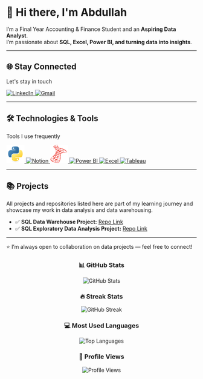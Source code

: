 # 👋 Hi there, I'm Abdullah

I’m a Final Year Accounting & Finance Student and an **Aspiring Data Analyst**.  
I’m passionate about **SQL, Excel, Power BI, and turning data into insights**.

---

## 🌐 Stay Connected

Let's stay in touch 

<p>
<a href="https://linkedin.com/in/muhammad-abdullah-27aa02257" target="_blank">
  <img src="https://img.shields.io/badge/LinkedIn-0A66C2?style=for-the-badge&logo=linkedin&logoColor=white" alt="LinkedIn" style="text-decoration: none; border: none;"/>
</a>
<a href="mailto:muhammadabdullah4028@gmail.com">
  <img src="https://img.shields.io/badge/Gmail-D14836?style=for-the-badge&logo=gmail&logoColor=white" alt="Gmail" style="text-decoration: none; border: none;"/>
</a>
</p>

---

## 🛠️ Technologies & Tools

Tools I use frequently

<p align="left">
  <a href="https://www.python.org/" target="_blank">
    <img src="https://raw.githubusercontent.com/devicons/devicon/master/icons/python/python-original.svg" alt="Python" width="48" height="48" style="border: none;"/>
  </a>
  <a href="https://www.notion.so/" target="_blank">
    <img src="https://www.notion.so/images/logo-ios.png" alt="Notion" width="48" height="48" style="border: none;"/>
  </a>
  <a href="https://www.microsoft.com/en-us/sql-server" target="_blank">
    <img src="https://raw.githubusercontent.com/devicons/devicon/master/icons/microsoftsqlserver/microsoftsqlserver-plain.svg" alt="SQL Server" width="48" height="48" style="border: none;"/>
  </a>
  <a href="https://powerbi.microsoft.com/" target="_blank">
    <img src="https://upload.wikimedia.org/wikipedia/commons/c/cf/New_Power_BI_Logo.svg" alt="Power BI" width="48" height="48" style="border: none;"/>
  </a>
  <a href="https://www.microsoft.com/en-us/microsoft-365/excel" target="_blank">
    <img src="https://upload.wikimedia.org/wikipedia/commons/3/34/Microsoft_Office_Excel_%282019%E2%80%93present%29.svg" alt="Excel" width="48" height="48" style="border: none;"/>
  </a>
  <a href="https://www.tableau.com/" target="_blank">
    <img src="https://cdn.worldvectorlogo.com/logos/tableau-software.svg" alt="Tableau" width="48" height="48" style="border: none;"/>
  </a>
</p>

---

## 📚 Projects 

All projects and repositories listed here are part of my learning journey and showcase my work in data analysis and data warehousing.

- ✅ **SQL Data Warehouse Project:** [Repo Link](https://github.com/Aquadorius/SQL-Data-Warehouse-Project.git)  
- ✅ **SQL Exploratory Data Analysis Project:** [Repo Link](https://github.com/Aquadorius/SQL-Exploratory-Data-Analytics.git)

---

⭐ I’m always open to collaboration on data projects — feel free to connect!

<div align="center">
  
### 📊 GitHub Stats
<img src="https://github-readme-stats.vercel.app/api?username=muhammad-abdullah-27aa02257&show_icons=true&theme=dark&count_private=true" alt="GitHub Stats" />

### 🔥 Streak Stats  
<img src="https://streak-stats.demolab.com/?user=muhammad-abdullah-27aa02257&theme=dark" alt="GitHub Streak" />

### 💻 Most Used Languages
<img src="https://github-readme-stats.vercel.app/api/top-langs/?username=muhammad-abdullah-27aa02257&layout=compact&theme=dark" alt="Top Languages" />

### 👀 Profile Views
<img src="https://komarev.com/ghpvc/?username=muhammad-abdullah-27aa02257&color=blue" alt="Profile Views" />

</div>
